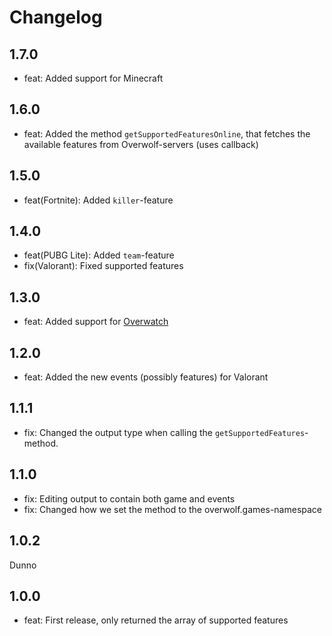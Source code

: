 # Changelog

## 1.7.0

- feat: Added support for Minecraft

## 1.6.0

- feat: Added the method `getSupportedFeaturesOnline`, that fetches the available features from Overwolf-servers (uses callback)

## 1.5.0

- feat(Fortnite): Added `killer`-feature

## 1.4.0

- feat(PUBG Lite): Added `team`-feature
- fix(Valorant): Fixed supported features

## 1.3.0

- feat: Added support for [Overwatch](https://overwolf.github.io/docs/api/overwolf-games-events-overwatch)

## 1.2.0

- feat: Added the new events (possibly features) for Valorant

## 1.1.1

- fix: Changed the output type when calling the `getSupportedFeatures`-method.

## 1.1.0

- fix: Editing output to contain both game and events
- fix: Changed how we set the method to the overwolf.games-namespace

## 1.0.2

Dunno

## 1.0.0

- feat: First release, only returned the array of supported features
